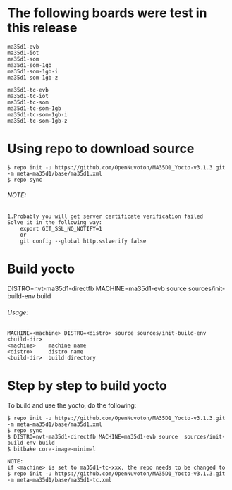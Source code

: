# The following boards were test in this release
```
ma35d1-evb
ma35d1-iot
ma35d1-som
ma35d1-som-1gb
ma35d1-som-1gb-i
ma35d1-som-1gb-z

ma35d1-tc-evb
ma35d1-tc-iot
ma35d1-tc-som
ma35d1-tc-som-1gb
ma35d1-tc-som-1gb-i
ma35d1-tc-som-1gb-z

```
# Using repo to download source
```
$ repo init -u https://github.com/OpenNuvoton/MA35D1_Yocto-v3.1.3.git -m meta-ma35d1/base/ma35d1.xml
$ repo sync
```
###### NOTE: 
```
1.Probably you will get server certificate verification failed
Solve it in the following way: 
	export GIT_SSL_NO_NOTIFY=1
	or
	git config --global http.sslverify false
```

# Build yocto
DISTRO=nvt-ma35d1-directfb MACHINE=ma35d1-evb source  sources/init-build-env build

###### Usage:
	MACHINE=<machine> DISTRO=<distro> source sources/init-build-env <build-dir>
	<machine>    machine name
	<distro>     distro name
	<build-dir>  build directory

# Step by step to build yocto
To build and use the yocto, do the following:
```
$ repo init -u https://github.com/OpenNuvoton/MA35D1_Yocto-v3.1.3.git -m meta-ma35d1/base/ma35d1.xml
$ repo sync
$ DISTRO=nvt-ma35d1-directfb MACHINE=ma35d1-evb source  sources/init-build-env build
$ bitbake core-image-minimal

NOTE:
if <machine> is set to ma35d1-tc-xxx, the repo needs to be changed to
$ repo init -u https://github.com/OpenNuvoton/MA35D1_Yocto-v3.1.3.git -m meta-ma35d1/base/ma35d1-tc.xml
```
